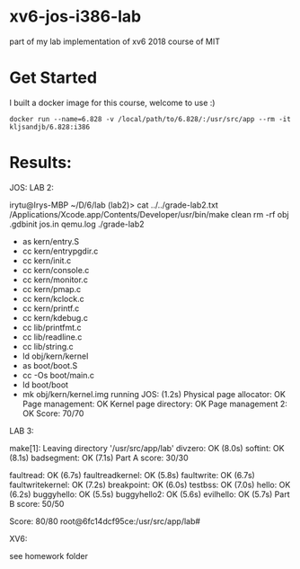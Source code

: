 # xv6-jos-i386-lab
part of my lab implementation of xv6 2018 course of MIT

# Get Started
I built a docker image for this course, welcome to use :)

`docker run --name=6.828 -v /local/path/to/6.828/:/usr/src/app --rm -it kljsandjb/6.828:i386`

# Results:
JOS:
LAB 2:

irytu@Irys-MBP ~/D/6/lab (lab2)> cat ../../grade-lab2.txt
/Applications/Xcode.app/Contents/Developer/usr/bin/make clean
rm -rf obj .gdbinit jos.in qemu.log
./grade-lab2
+ as kern/entry.S
+ cc kern/entrypgdir.c
+ cc kern/init.c
+ cc kern/console.c
+ cc kern/monitor.c
+ cc kern/pmap.c
+ cc kern/kclock.c
+ cc kern/printf.c
+ cc kern/kdebug.c
+ cc lib/printfmt.c
+ cc lib/readline.c
+ cc lib/string.c
+ ld obj/kern/kernel
+ as boot/boot.S
+ cc -Os boot/main.c
+ ld boot/boot
+ mk obj/kern/kernel.img
running JOS: (1.2s)
  Physical page allocator: OK
  Page management: OK
  Kernel page directory: OK
  Page management 2: OK
Score: 70/70

LAB 3:

make[1]: Leaving directory '/usr/src/app/lab'
divzero: OK (8.0s) 
softint: OK (8.1s) 
badsegment: OK (7.1s) 
Part A score: 30/30

faultread: OK (6.7s) 
faultreadkernel: OK (5.8s) 
faultwrite: OK (6.7s) 
faultwritekernel: OK (7.2s) 
breakpoint: OK (6.0s) 
testbss: OK (7.0s) 
hello: OK (6.2s) 
buggyhello: OK (5.5s) 
buggyhello2: OK (5.6s) 
evilhello: OK (5.7s) 
Part B score: 50/50

Score: 80/80
root@6fc14dcf95ce:/usr/src/app/lab#

XV6:

see homework folder
